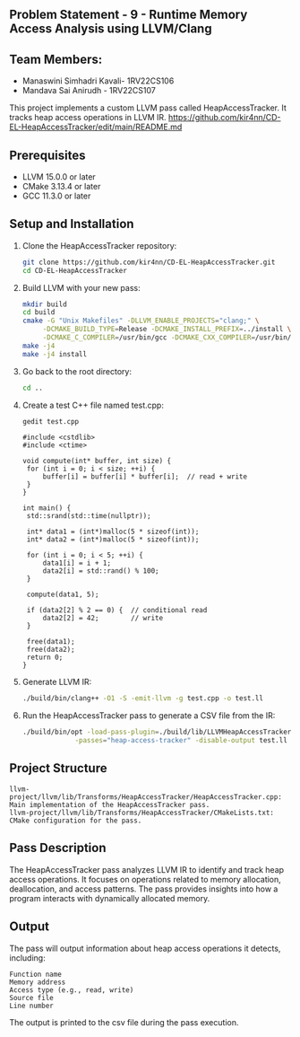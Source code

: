 ## Problem Statement - 9 - Runtime Memory Access Analysis using LLVM/Clang

## Team Members:
- Manaswini Simhadri Kavali- 1RV22CS106
- Mandava Sai Anirudh - 1RV22CS107

This project implements a custom LLVM pass called HeapAccessTracker. It tracks heap access operations in LLVM IR.
https://github.com/kir4nn/CD-EL-HeapAccessTracker/edit/main/README.md
## Prerequisites

- LLVM 15.0.0 or later
- CMake 3.13.4 or later
- GCC 11.3.0 or later

## Setup and Installation

1. Clone the HeapAccessTracker repository:
   ```bash
   git clone https://github.com/kir4nn/CD-EL-HeapAccessTracker.git
   cd CD-EL-HeapAccessTracker
2. Build LLVM with your new pass:

   ```bash
   mkdir build
   cd build
   cmake -G "Unix Makefiles" -DLLVM_ENABLE_PROJECTS="clang;" \
        -DCMAKE_BUILD_TYPE=Release -DCMAKE_INSTALL_PREFIX=../install \
        -DCMAKE_C_COMPILER=/usr/bin/gcc -DCMAKE_CXX_COMPILER=/usr/bin/g++ ../llvm
   make -j4
   make -j4 install
3. Go back to the root directory:
   ```bash
   cd ..
5. Create a test C++ file named test.cpp:
      ```bash
      gedit test.cpp
      ```
   ```
   #include <cstdlib>
   #include <ctime>

   void compute(int* buffer, int size) {
    for (int i = 0; i < size; ++i) {
        buffer[i] = buffer[i] * buffer[i];  // read + write
    }
   }

   int main() {
    std::srand(std::time(nullptr));
    
    int* data1 = (int*)malloc(5 * sizeof(int));
    int* data2 = (int*)malloc(5 * sizeof(int));

    for (int i = 0; i < 5; ++i) {
        data1[i] = i + 1;
        data2[i] = std::rand() % 100;
    }

    compute(data1, 5);
    
    if (data2[2] % 2 == 0) {  // conditional read
        data2[2] = 42;        // write
    }

    free(data1);
    free(data2);
    return 0;
   }

   ```
5. Generate LLVM IR:
   ```bash
   ./build/bin/clang++ -O1 -S -emit-llvm -g test.cpp -o test.ll
6. Run the HeapAccessTracker pass to generate a CSV file from the IR:
   ```bash
   ./build/bin/opt -load-pass-plugin=./build/lib/LLVMHeapAccessTracker.so \
                -passes="heap-access-tracker" -disable-output test.ll -debug-pass-manager
## Project Structure

    llvm-project/llvm/lib/Transforms/HeapAccessTracker/HeapAccessTracker.cpp: Main implementation of the HeapAccessTracker pass.
    llvm-project/llvm/lib/Transforms/HeapAccessTracker/CMakeLists.txt: CMake configuration for the pass.

## Pass Description

The HeapAccessTracker pass analyzes LLVM IR to identify and track heap access operations. It focuses on operations related to memory allocation, deallocation, and access patterns. The pass provides insights into how a program interacts with dynamically allocated memory.

## Output

The pass will output information about heap access operations it detects, including:

    Function name
    Memory address
    Access type (e.g., read, write)
    Source file
    Line number

The output is printed to the csv file during the pass execution.

